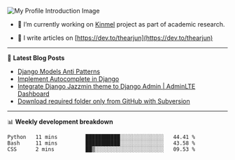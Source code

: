 ![My Profile Introduction Image](https://i.ibb.co/tLFZ15Q/gh.png)

- 🔭 I’m currently working on [Kinmel](https://github.com/thearjun/kinmel) project as part of academic research.

- 📝 I write articles on [https://dev.to/thearjun](https://dev.to/thearjun)

-------

📕 **Latest Blog Posts**
<!-- BLOG-POST-LIST:START -->
- [Django Models Anti Patterns](https://dev.to/thearjun/django-models-anti-patterns-1ma1)
- [Implement Autocomplete in Django](https://dev.to/thearjun/implement-autocomplete-in-django-3h20)
- [Integrate Django Jazzmin theme to Django Admin | AdminLTE Dashboard](https://dev.to/thearjun/integrate-django-jazzmin-theme-to-django-admin-adminlte-dashboard-5aao)
- [Download required folder only from GitHub with Subversion](https://dev.to/thearjun/download-required-folder-only-from-github-with-subversion-2gpc)
<!-- BLOG-POST-LIST:END -->

-------

📊 **Weekly development breakdown**
<!--START_SECTION:waka-->
```text
Python   11 mins         ███████████░░░░░░░░░░░░░░   44.41 % 
Bash     11 mins         ███████████░░░░░░░░░░░░░░   43.58 % 
CSS      2 mins          ██▒░░░░░░░░░░░░░░░░░░░░░░   09.53 % 
```
<!--END_SECTION:waka-->
<img src='https://profile-counter.glitch.me/thearjun/count.svg' width='0px'>
